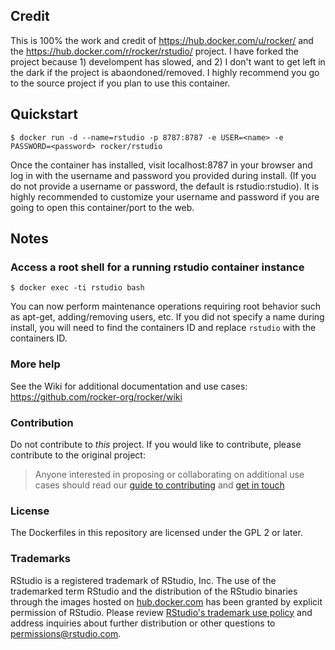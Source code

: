 ## Credit

This is 100% the work and credit of https://hub.docker.com/u/rocker/ and the https://hub.docker.com/r/rocker/rstudio/ project. I have forked the project because 1) develompent has slowed, and 2) I don't want to get left in the dark if the project is abaondoned/removed. I highly recommend you go to the source project if you plan to use this container.

## Quickstart

`$ docker run -d --name=rstudio -p 8787:8787 -e USER=<name> -e PASSWORD=<password> rocker/rstudio`

Once the container has installed, visit localhost:8787 in your browser and log in with the username and password you provided during install. (If you do not provide a username or password, the default is rstudio:rstudio). It is highly recommended to customize your username and password if you are going to open this container/port to the web.

## Notes

### Access a root shell for a running rstudio container instance

`$ docker exec -ti rstudio bash`

You can now perform maintenance operations requiring root behavior such as apt-get, adding/removing users, etc. If you did not specify a name during install, you will need to find the containers ID and replace `rstudio` with the containers ID.

### More help

See the Wiki for additional documentation and use cases: https://github.com/rocker-org/rocker/wiki

### Contribution

Do not contribute to *this* project. If you would like to contribute, please contribute to the original project:

> Anyone interested in proposing or collaborating on additional use cases should read our [guide to contributing](https://github.com/rocker-org/rocker/wiki/How-to-contribute) and [get in touch](http://github.com/rocker-org/rocker/issues)

### License

The Dockerfiles in this repository are licensed under the GPL 2 or later.

### Trademarks

RStudio is a registered trademark of RStudio, Inc.  The use of the trademarked term RStudio and the distribution of the RStudio binaries through the images hosted on [hub.docker.com](https://registry.hub.docker.com/) has been granted by explicit permission of RStudio.  Please review [RStudio's trademark use policy](http://www.rstudio.com/about/trademark/) and address inquiries about further distribution or other questions to [permissions@rstudio.com](emailto:permissions@rstudio.com).
